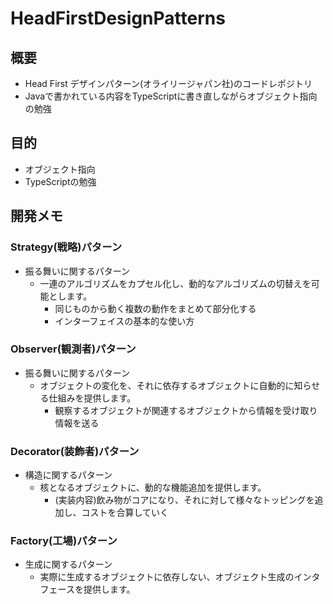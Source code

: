 # HeadFirstDesignPatterns

## 概要
 + Head First デザインパターン(オライリージャパン社)のコードレポジトリ
  + Javaで書かれている内容をTypeScriptに書き直しながらオブジェクト指向の勉強

## 目的
 + オブジェクト指向
 + TypeScriptの勉強

## 開発メモ

### Strategy(戦略)パターン
 + 振る舞いに関するパターン
   + 一連のアルゴリズムをカプセル化し、動的なアルゴリズムの切替えを可能とします。
     + 同じものから動く複数の動作をまとめて部分化する
     + インターフェイスの基本的な使い方

### Observer(観測者)パターン
 + 振る舞いに関するパターン
   + オブジェクトの変化を、それに依存するオブジェクトに自動的に知らせる仕組みを提供します。
     + 観察するオブジェクトが関連するオブジェクトから情報を受け取り情報を送る

### Decorator(装飾者)パターン
 + 構造に関するパターン
   + 核となるオブジェクトに、動的な機能追加を提供します。
     + (実装内容)飲み物がコアになり、それに対して様々なトッピングを追加し、コストを合算していく

### Factory(工場)パターン
 + 生成に関するパターン
   + 実際に生成するオブジェクトに依存しない、オブジェクト生成のインタフェースを提供します。
